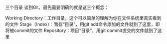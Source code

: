三个目录
谈到Git，最先需要明确的就是这三个概念：

Working Directory：工作目录，这个可以简单的理解为你在文件系统里真实看到的文件
Stage（Index）：暂存“目录”，用git add命令添加的文件就到了这里，即将被commit的文件
Repository：项目“目录”，用git commit提交的文件就到了这里

[](https://www.jianshu.com/p/9eaf603b4796)
